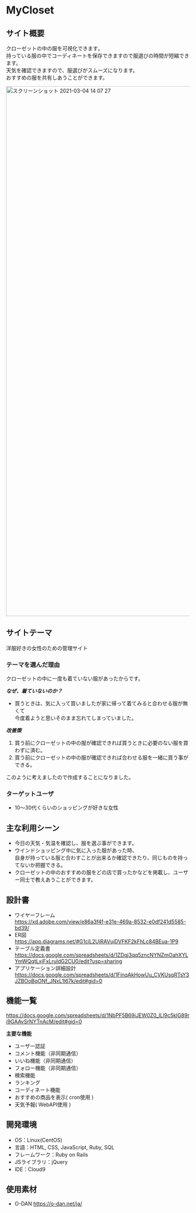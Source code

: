 # MyCloset

## サイト概要

クローゼットの中の服を可視化できます｡  
持っている服の中でコーディネートを保存できますので服選びの時間が短縮できます。  
天気を確認できますので、服選びがスムーズになります。  
おすすめの服を共有しあうことができます。  

<img width="1449" alt="スクリーンショット 2021-03-04 14 07 27" src="https://user-images.githubusercontent.com/66851090/109914308-06eca000-7cf3-11eb-8637-1119a54e2e91.png">

## サイトテーマ
洋服好きの女性のための管理サイト

### テーマを選んだ理由
クローゼットの中に一度も着ていない服があったからです。

***なぜ、着ていないのか？***
- 買うときは、気に入って買いましたが家に帰って着てみると合わせる服が無くて  
今度着ようと思いそのまま忘れてしまっていました。

***改善策***
1. 買う前にクローゼットの中の服が確認できれば買うときに必要のない服を買わずに済む。
1. 買う前にクローゼットの中の服が確認できれば合わせる服を一緒に買う事ができる。

このように考えましたので作成することになりました。

### ターゲットユーザ
- 10〜30代くらいのショッピングが好きな女性

## 主な利用シーン
- 今日の天気・気温を確認し、服を選ぶ事ができます。
- ウインドショッピング中に気に入った服があった時、  
自身が持っている服と合わすことが出来るか確認できたり、同じものを持ってないか把握できる。
- クローゼットの中のおすすめの服をどの店で買ったかなどを掲載し、ユーザー同士で教えあうことができます。

## 設計書
- ワイヤーフレーム  
https://xd.adobe.com/view/e86a3f4f-e31e-469a-8532-e0df241d5585-bd39/
- ER図  
https://app.diagrams.net/#G1ciL2UjRAVujDVFKF2kFhLc84BEua-1P9
- テーブル定義書  
https://docs.google.com/spreadsheets/d/1ZDqj3qq5zncNYNZmOahXYLYmWQqtLxjFxLruldG2CU0/edit?usp=sharing
- アプリケーション詳細設計  
https://docs.google.com/spreadsheets/d/1FinqAkHowUu_CVKUsqRTsY3JZBOoBqONf_JNxL1l67k/edit#gid=0

## 機能一覧
https://docs.google.com/spreadsheets/d/1NbPF5B69iJEW0Z0_ILl9c5klG89ri9GAAvSrNYTnAcM/edit#gid=0

**主要な機能**
- ユーザー認証
- コメント機能（非同期通信）
- いいね機能（非同期通信）
- フォロー機能（非同期通信）
- 検索機能
- ランキング
- コーディネート機能
- おすすめの商品を表示( cron使用 )
- 天気予報( WebAPI使用 )

## 開発環境
- OS：Linux(CentOS)
- 言語：HTML, CSS, JavaScript, Ruby, SQL
- フレームワーク：Ruby on Rails
- JSライブラリ：jQuery
- IDE：Cloud9

## 使用素材
- O-DAN https://o-dan.net/ja/